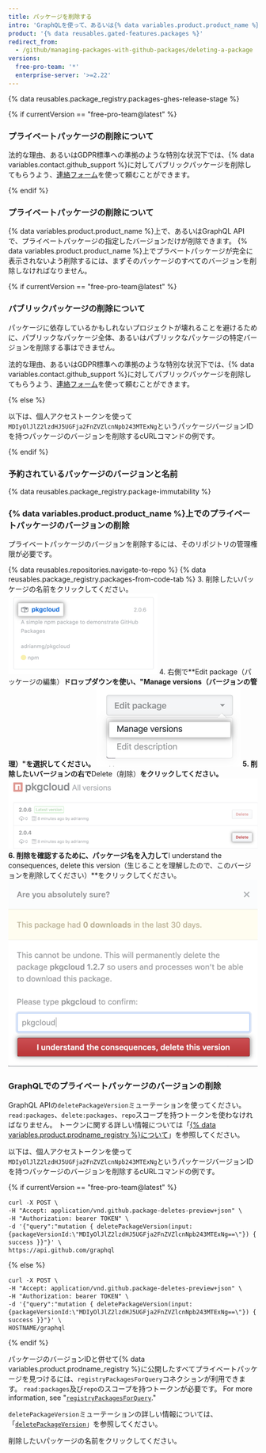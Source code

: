 ```yaml
---
title: パッケージを削除する
intro: 'GraphQLを使って、あるいは{% data variables.product.product_name %}上でプライベートパッケージのバージョンを削除できます。'
product: '{% data reusables.gated-features.packages %}'
redirect_from:
  - /github/managing-packages-with-github-packages/deleting-a-package
versions:
  free-pro-team: '*'
  enterprise-server: '>=2.22'
---
```


{% data reusables.package_registry.packages-ghes-release-stage %}


{% if currentVersion == "free-pro-team@latest" %}
### プライベートパッケージの削除について

法的な理由、あるいはGDPR標準への準拠のような特別な状況下では、{% data variables.contact.github_support %}に対してパブリックパッケージを削除してもらうよう、[連絡フォーム](https://github.com/contact?form%5Bsubject%5D=Re:%20GitHub%20Package%20Registry)を使って頼むことができます。

{% endif %}

### プライベートパッケージの削除について

{% data variables.product.product_name %}上で、あるいはGraphQL APIで、プライベートパッケージの指定したバージョンだけが削除できます。 {% data variables.product.product_name %}上でプラベートパッケージが完全に表示されないよう削除するには、まずそのパッケージのすべてのバージョンを削除しなければなりません。

{% if currentVersion == "free-pro-team@latest" %}
### パブリックパッケージの削除について

パッケージに依存しているかもしれないプロジェクトが壊れることを避けるために、パブリックなパッケージ全体、あるいはパブリックなパッケージの特定バージョンを削除する事はできません。

法的な理由、あるいはGDPR標準への準拠のような特別な状況下では、{% data variables.contact.github_support %}に対してパブリックパッケージを削除してもらうよう、[連絡フォーム](https://github.com/contact?form%5Bsubject%5D=Re:%20GitHub%20Package%20Registry)を使って頼むことができます。

{% else %}

以下は、個人アクセストークンを使って`MDIyOlJlZ2lzdHJ5UGFja2FnZVZlcnNpb243MTExNg`というパッケージバージョンIDを持つパッケージのバージョンを削除するcURLコマンドの例です。

{% endif %}

### 予約されているパッケージのバージョンと名前

{% data reusables.package_registry.package-immutability %}

### {% data variables.product.product_name %}上でのプライベートパッケージのバージョンの削除

プライベートパッケージのバージョンを削除するには、そのリポジトリの管理権限が必要です。

{% data reusables.repositories.navigate-to-repo %}
{% data reusables.package_registry.packages-from-code-tab %}
3. 削除したいパッケージの名前をクリックしてください。 ![パッケージ名](/assets/images/help/package-registry/select-pkg-cloud.png)
4. 右側で**Edit package（パッケージの編集）**ドロップダウンを使い、"Manage versions（バージョンの管理）"を選択してください。 ![パッケージ名](/assets/images/help/package-registry/manage-versions.png)
5. 削除したいバージョンの右で**Delete（削除）**をクリックしてください。 ![パッケージの削除ボタン](/assets/images/help/package-registry/delete-package-button.png)
6. 削除を確認するために、パッケージ名を入力して**I understand the consequences, delete this version（生じることを理解したので、このバージョンを削除してください）**をクリックしてください。 ![パッケージの削除の確認ボタン](/assets/images/help/package-registry/confirm-package-deletion.png)

### GraphQLでのプライベートパッケージのバージョンの削除

GraphQL APIの`deletePackageVersion`ミューテーションを使ってください。 `read:packages`、`delete:packages`、`repo`スコープを持つトークンを使わなければなりません。 トークンに関する詳しい情報については「[{% data variables.product.prodname_registry %}について](/packages/publishing-and-managing-packages/about-github-packages#authenticating-to-github-packages)」を参照してください。

以下は、個人アクセストークンを使って`MDIyOlJlZ2lzdHJ5UGFja2FnZVZlcnNpb243MTExNg`というパッケージバージョンIDを持つパッケージのバージョンを削除するcURLコマンドの例です。

{% if currentVersion == "free-pro-team@latest" %}
```
curl -X POST \
-H "Accept: application/vnd.github.package-deletes-preview+json" \
-H "Authorization: bearer TOKEN" \
-d '{"query":"mutation { deletePackageVersion(input:{packageVersionId:\"MDIyOlJlZ2lzdHJ5UGFja2FnZVZlcnNpb243MTExNg==\"}) { success }}"}' \
https://api.github.com/graphql
```

{% else %}

```
curl -X POST \
-H "Accept: application/vnd.github.package-deletes-preview+json" \
-H "Authorization: bearer TOKEN" \
-d '{"query":"mutation { deletePackageVersion(input:{packageVersionId:\"MDIyOlJlZ2lzdHJ5UGFja2FnZVZlcnNpb243MTExNg==\"}) { success }}"}' \
HOSTNAME/graphql
```

{% endif %}

パッケージのバージョンIDと併せて{% data variables.product.prodname_registry %}に公開したすべてプライベートパッケージを見つけるには、`registryPackagesForQuery`コネクションが利用できます。 `read:packages`及び`repo`のスコープを持つトークンが必要です。 For more information, see "[`registryPackagesForQuery`](/v4/object/registrypackageconnection/)."

`deletePackageVersion`ミューテーションの詳しい情報については、「[`deletePackageVersion`](/graphql/reference/mutations#deletepackageversion)」を参照してください。

削除したいパッケージの名前をクリックしてください。
